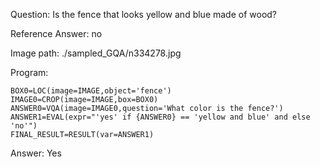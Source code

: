Question: Is the fence that looks yellow and blue made of wood?

Reference Answer: no

Image path: ./sampled_GQA/n334278.jpg

Program:

```
BOX0=LOC(image=IMAGE,object='fence')
IMAGE0=CROP(image=IMAGE,box=BOX0)
ANSWER0=VQA(image=IMAGE0,question='What color is the fence?')
ANSWER1=EVAL(expr="'yes' if {ANSWER0} == 'yellow and blue' and else 'no'")
FINAL_RESULT=RESULT(var=ANSWER1)
```
Answer: Yes

